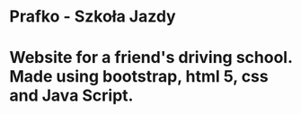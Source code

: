 # Prafko - Szkoła Jazdy

# Website for a friend's driving school. Made using bootstrap, html 5, css and Java Script.
